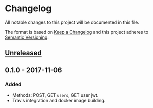 # Changelog
All notable changes to this project will be documented in this file.

The format is based on [Keep a Changelog](http://keepachangelog.com/en/1.0.0/)
and this project adheres to [Semantic Versioning](http://semver.org/spec/v2.0.0.html).

## [Unreleased]

## 0.1.0 - 2017-11-06
### Added
- Methods: POST, GET `users`, GET user jwt.  
- Travis integration and docker image building. 

[Unreleased]: https://github.com/FreeElephants/rest-auth/compare/0.1.0...HEAD
